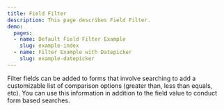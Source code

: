 ```yaml
---
title: Field Filter
description: This page describes Field Filter.
demo:
  pages:
  - name: Default Field Filter Example
    slug: example-index
  - name: Filter Example with Datepicker
    slug: example-datepicker
---
```


Filter fields can be added to forms that involve searching to add a customizable list of comparison options (greater than, less than equals, etc).
You can use this information in addition to the field value to conduct form based searches.
